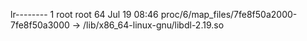 lr-------- 1 root root 64 Jul 19 08:46 proc/6/map_files/7fe8f50a2000-7fe8f50a3000 -> /lib/x86_64-linux-gnu/libdl-2.19.so
